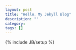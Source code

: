 ```yaml
---
layout: post
title: "Hello，My Jekyll Blog"
description: ""
category: 
tags: []
---
```

{% include JB/setup %}
